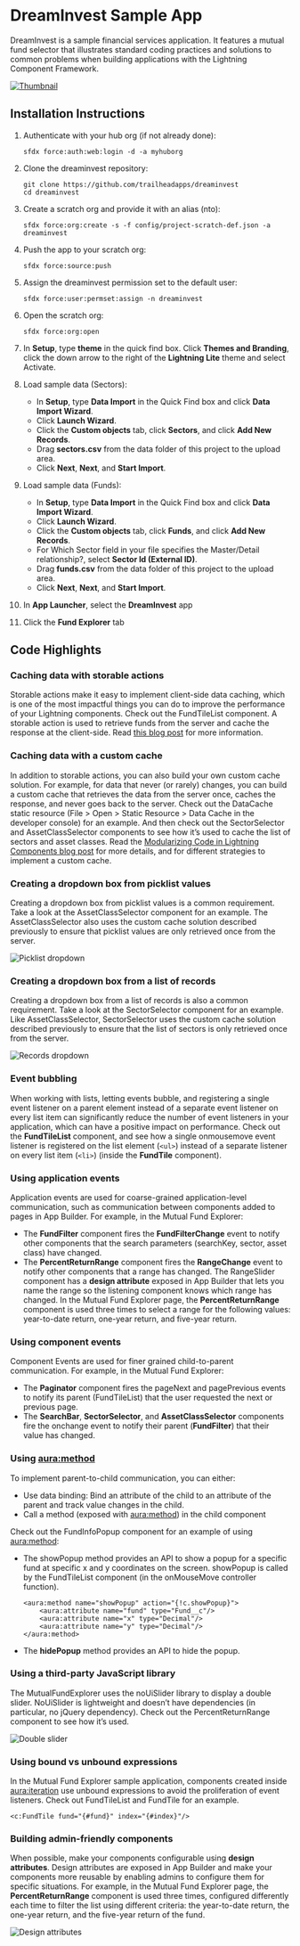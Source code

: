 # DreamInvest Sample App

DreamInvest is a sample financial services application. It features a mutual fund selector that illustrates standard coding practices and solutions to common problems when building applications with the Lightning Component Framework.

[![Thumbnail](http://img.youtube.com/vi/0gIT8la-GRM/0.jpg)](https://www.youtube.com/watch?v=0gIT8la-GRM)

## Installation Instructions

1. Authenticate with your hub org (if not already done):
    ```
    sfdx force:auth:web:login -d -a myhuborg
    ```

1. Clone the dreaminvest repository:
    ```
    git clone https://github.com/trailheadapps/dreaminvest
    cd dreaminvest
    ```

1. Create a scratch org and provide it with an alias (nto):
    ```
    sfdx force:org:create -s -f config/project-scratch-def.json -a dreaminvest
    ```

1. Push the app to your scratch org:
    ```
    sfdx force:source:push
    ```

1. Assign the dreaminvest permission set to the default user:
    ```
    sfdx force:user:permset:assign -n dreaminvest
    ```

1. Open the scratch org:
    ```
    sfdx force:org:open
    ```

1. In **Setup**, type **theme** in the quick find box. Click **Themes and Branding**, click the down arrow to the right of the **Lightning Lite** theme and select Activate.

1. Load sample data (Sectors):
    - In **Setup**, type **Data Import** in the Quick Find box and click **Data Import Wizard**.
    - Click **Launch Wizard**.
    - Click the **Custom objects** tab, click **Sectors**, and click **Add New Records**.
    - Drag **sectors.csv** from the data folder of this project to the upload area.
    - Click **Next**, **Next**, and **Start Import**.

1. Load sample data (Funds):
    - In **Setup**, type **Data Import** in the Quick Find box and click **Data Import Wizard**.
    - Click **Launch Wizard**.
    - Click the **Custom objects** tab, click **Funds**, and click **Add New Records**.
    - For Which Sector field in your file specifies the Master/Detail relationship?, select **Sector Id (External ID)**.
    - Drag **funds.csv** from the data folder of this project to the upload area.
    - Click **Next**, **Next**, and **Start Import**.

1. In **App Launcher**, select the **DreamInvest** app

1. Click the **Fund Explorer** tab

## Code Highlights

### Caching data with storable actions
Storable actions make it easy to implement client-side data caching, which is one of the most impactful things you can do to improve the performance of your Lightning components. Check out the FundTileList component. A storable action is used to retrieve funds from the server and cache the response at the client-side. Read [this blog post](https://developer.salesforce.com/blogs/developer-relations/2017/03/lightning-components-best-practices-caching-data-storable-actions.html) for more information.

### Caching data with a custom cache
In addition to storable actions, you can also build your own custom cache solution. For example, for data that never (or rarely) changes, you can build a custom cache that retrieves the data from the server once, caches the response, and never goes back to the server. Check out the DataCache static resource (File > Open > Static Resource > Data Cache in the developer console) for an example. And then check out the SectorSelector and AssetClassSelector components to see how it’s used to cache the list of sectors and asset classes. Read the [Modularizing Code in Lightning Components blog post](https://developer.salesforce.com/blogs/developer-relations/2016/12/lightning-components-code-sharing.html) for more details, and for different strategies to implement a custom cache.

### Creating a dropdown box from picklist values
Creating a dropdown box from picklist values is a common requirement. Take a look at the AssetClassSelector component for an example. The AssetClassSelector also uses the custom cache solution described previously to ensure that picklist values are only retrieved once from the server.

![Picklist dropdown](docs/dropdown_picklist.png)

### Creating a dropdown box from a list of records
Creating a dropdown box from a list of records is also a common requirement. Take a look at the SectorSelector component for an example. Like AssetClassSelector, SectorSelector uses the custom cache solution described previously to ensure that the list of sectors is only retrieved once from the server.

![Records dropdown](docs/dropdown_records.png)

### Event bubbling
When working with lists, letting events bubble, and registering a single event listener on a parent element instead of a separate event listener on every list item can significantly reduce the number of event listeners in your application, which can have a positive impact on performance. Check out the **FundTileList** component, and see how a single onmousemove event listener is registered on the list element (```<ul>```) instead of a separate listener on every list item (```<li>```) (inside the **FundTile** component).

### Using application events
Application events are used for coarse-grained application-level communication, such as communication between components added to pages in App Builder. For example, in the Mutual Fund Explorer:
- The **FundFilter** component fires the **FundFilterChange** event to notify other components that the search parameters (searchKey, sector, asset class) have changed.
- The **PercentReturnRange** component fires the **RangeChange** event to notify other components that a range has changed. The RangeSlider component has a **design attribute** exposed in App Builder that lets you name the range so the listening component knows which range has changed. In the Mutual Fund Explorer page, the **PercentReturnRange** component is used three times to select a range for the following values: year-to-date return, one-year return, and five-year return.

### Using component events
Component Events are used for finer grained child-to-parent communication. For example, in the Mutual Fund Explorer:
- The **Paginator** component fires the pageNext and pagePrevious events to notify its parent (FundTileList) that the user requested the next or previous page.
- The **SearchBar**, **SectorSelector**, and **AssetClassSelector** components fire the onchange event to notify their parent (**FundFilter**) that their value has changed.

### Using <aura:method>
To implement parent-to-child communication, you can either:
- Use data binding: Bind an attribute of the child to an attribute of the parent and track value changes in the child.
- Call a method (exposed with <aura:method>) in the child component

Check out the FundInfoPopup component for an example of using <aura:method>:

- The showPopup method provides an API to show a popup for a specific fund at specific x and y coordinates on the screen. showPopup is called by the FundTileList component (in the onMouseMove controller function).
    ```
    <aura:method name="showPopup" action="{!c.showPopup}">
        <aura:attribute name="fund" type="Fund__c"/>
        <aura:attribute name="x" type="Decimal"/>
        <aura:attribute name="y" type="Decimal"/>
    </aura:method>
    ```
- The **hidePopup** method provides an API to hide the popup.

### Using a third-party JavaScript library
The MutualFundExplorer uses the noUiSlider library to display a double slider. NoUiSlider is lightweight and doesn’t have dependencies (in particular, no jQuery dependency). Check out the PercentReturnRange component to see how it’s used.

![Double slider](docs/double_slider.png)

### Using bound vs unbound expressions
In the Mutual Fund Explorer sample application, components created inside <aura:iteration> use unbound expressions to avoid the proliferation of event listeners. Check out FundTileList and FundTile for an example.
```
<c:FundTile fund="{#fund}" index="{#index}"/>
```

### Building admin-friendly components
When possible, make your components configurable using **design attributes**. Design attributes are exposed in App Builder and make your components more reusable by enabling admins to configure them for specific situations. For example, in the Mutual Fund Explorer page, the **PercentReturnRange** component is used three times, configured differently each time to filter the list using different criteria: the year-to-date return, the one-year return, and the five-year return of the fund.

![Design attributes](docs/design_attributes.png)